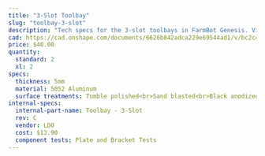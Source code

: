 ```yaml
---
title: "3-Slot Toolbay"
slug: "toolbay-3-slot"
description: "Tech specs for the 3-slot toolbays in FarmBot Genesis. Visit [our shop](http://shop.farm.bot) to purchase parts."
cad: https://cad.onshape.com/documents/6626b842adca229e69544ad1/v/bc2c49ac1a57d66286459079/e/b3826689e883eda18aeb18df
price: $40.00
quantity:
  standard: 2
  xl: 2
specs:
  thickness: 5mm
  material: 5052 Aluminum
  surface treatments: Tumble polished<br>Sand blasted<br>Black anodized<br>Laser engraved logo
internal-specs:
  internal-part-name: Toolbay - 3-Slot
  rev: C
  vendor: LDO
  cost: $13.90
  component tests: Plate and Bracket Tests
---
```

